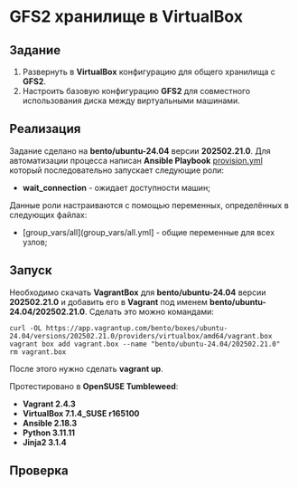 # GFS2 хранилище в VirtualBox

## Задание

1. Развернуть в **VirtualBox** конфигурацию для общего хранилища с **GFS2**.
2. Настроить базовую конфигурацию **GFS2** для совместного использования диска между виртуальными машинами.

## Реализация

Задание сделано на **bento/ubuntu-24.04** версии **202502.21.0**. Для автоматизации процесса написан **Ansible Playbook** [provision.yml](provision.yml) который последовательно запускает следующие роли:

- **wait_connection** - ожидает доступности машин;

Данные роли настраиваются с помощью переменных, определённых в следующих файлах:

- [group_vars/all](group_vars/all.yml] - общие переменные для всех узлов;

## Запуск

Необходимо скачать **VagrantBox** для **bento/ubuntu-24.04** версии **202502.21.0** и добавить его в **Vagrant** под именем **bento/ubuntu-24.04/202502.21.0**. Сделать это можно командами:

```shell
curl -OL https://app.vagrantup.com/bento/boxes/ubuntu-24.04/versions/202502.21.0/providers/virtualbox/amd64/vagrant.box
vagrant box add vagrant.box --name "bento/ubuntu-24.04/202502.21.0"
rm vagrant.box
```

После этого нужно сделать **vagrant up**.

Протестировано в **OpenSUSE Tumbleweed**:

- **Vagrant 2.4.3**
- **VirtualBox 7.1.4_SUSE r165100**
- **Ansible 2.18.3**
- **Python 3.11.11**
- **Jinja2 3.1.4**

## Проверка
